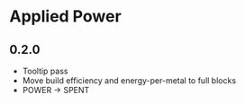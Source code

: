 # Applied Power

## 0.2.0

- Tooltip pass
- Move build efficiency and energy-per-metal to full blocks
- POWER -> SPENT
